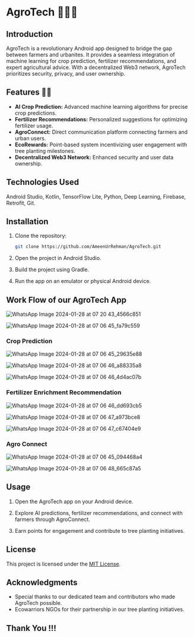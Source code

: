# AgroTech 🌲🎄🌲

## Introduction

AgroTech is a revolutionary Android app designed to bridge the gap between farmers and urbanites. It provides a seamless integration of machine learning for crop prediction, fertilizer recommendations, and expert agricultural advice. With a decentralized Web3 network, AgroTech prioritizes security, privacy, and user ownership.

## Features 🚀🚀

- **AI Crop Prediction:** Advanced machine learning algorithms for precise crop predictions.
- **Fertilizer Recommendations:** Personalized suggestions for optimizing fertilizer usage.
- **AgroConnect:** Direct communication platform connecting farmers and urban users.
- **EcoRewards:** Point-based system incentivizing user engagement with tree planting milestones.
- **Decentralized Web3 Network:** Enhanced security and user data ownership.

## Technologies Used

Android Studio, Kotlin, TensorFlow Lite, Python, Deep Learning, Firebase, Retrofit, Git.

## Installation

1. Clone the repository:
   ```bash
   git clone https://github.com/AmeenUrRehman/AgroTech.git
   ```

2. Open the project in Android Studio.

3. Build the project using Gradle.

4. Run the app on an emulator or physical Android device.

## Work Flow of our AgroTech App

![WhatsApp Image 2024-01-28 at 07 20 43_4566c851](https://github.com/AmeenUrRehman/AgroTech/assets/83868776/32400f74-36fa-445c-b4ec-1c13c04daf0d)

![WhatsApp Image 2024-01-28 at 07 06 45_fa79c559](https://github.com/AmeenUrRehman/AgroTech/assets/83868776/733bba43-0a7a-4a15-b0ef-aa1d9c240986)

### Crop Prediction

![WhatsApp Image 2024-01-28 at 07 06 45_29635e88](https://github.com/AmeenUrRehman/AgroTech/assets/83868776/d4de4772-9959-4ce8-9fd2-8d77ac8c7efb)

![WhatsApp Image 2024-01-28 at 07 06 46_a88335a8](https://github.com/AmeenUrRehman/AgroTech/assets/83868776/06676ffe-62c7-487d-9dfd-0adbed03fd45)

![WhatsApp Image 2024-01-28 at 07 06 46_4d4ac07b](https://github.com/AmeenUrRehman/AgroTech/assets/83868776/302f4eaa-c124-477f-883e-09bb69ad6921)

### Fertilizer Enrichment Recommendation

![WhatsApp Image 2024-01-28 at 07 06 46_dd693cb5](https://github.com/AmeenUrRehman/AgroTech/assets/83868776/af8fd636-7371-4124-92f1-59f3ccbee743)

![WhatsApp Image 2024-01-28 at 07 06 47_a973bce8](https://github.com/AmeenUrRehman/AgroTech/assets/83868776/97e52d61-b284-4be5-9dae-ff38e4c32e00)

![WhatsApp Image 2024-01-28 at 07 06 47_c67404e9](https://github.com/AmeenUrRehman/AgroTech/assets/83868776/44a3f21a-3c57-4fd3-b111-e47e1c1ae1fb)

### Agro Connect

![WhatsApp Image 2024-01-28 at 07 06 45_094468a4](https://github.com/AmeenUrRehman/AgroTech/assets/83868776/5783e6a4-e934-4d87-8e60-513d7e585565)

![WhatsApp Image 2024-01-28 at 07 06 48_665c87a5](https://github.com/AmeenUrRehman/AgroTech/assets/83868776/55f99a41-1c77-40b3-aa3c-ee9080f17544)

## Usage

1. Open the AgroTech app on your Android device.

2. Explore AI predictions, fertilizer recommendations, and connect with farmers through AgroConnect.

3. Earn points for engagement and contribute to tree planting initiatives.

## License

This project is licensed under the [MIT License](LICENSE).

## Acknowledgments

- Special thanks to our dedicated team and contributors who made AgroTech possible.
- Ecowarriors NGOs for their partnership in our tree planting initiatives.

## Thank You !!! 
